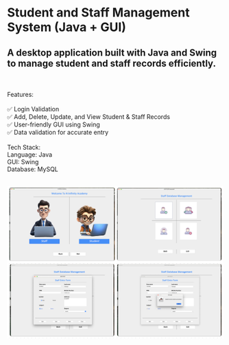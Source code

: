 <h1>Student and Staff Management System (Java + GUI)  </h1>


<h2> A desktop application built with Java and Swing to manage student and staff records efficiently.</h2>
<br>
<br>Features:
<br>
<br>✅ Login Validation
<br>✅ Add, Delete, Update, and View Student & Staff Records
<br>✅ User-friendly GUI using Swing
<br>✅ Data validation for accurate entry
<br>
<br>Tech Stack:
<br>Language: Java
<br>GUI: Swing
<br>Database: MySQL 
<br>
<br>

![image alt](https://github.com/nishwan810/Student-Management-System/blob/3dbb5ccc0c7d31dd722b1cfb31e4687f90ef01d9/Screenshot%202025-03-10%20at%2003.16.33.png)
